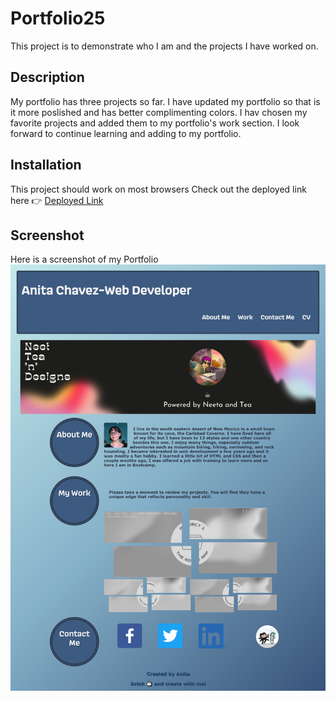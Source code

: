 # Portfolio25
This project is to demonstrate who I am and the projects I have worked on. 
## Description
My portfolio has three projects so far. I have updated my portfolio so that is it more poslished and has better complimenting colors. I hav chosen my favorite projects and added them to my portfolio's work section. I look forward to continue learning and adding to my portfolio.
## Installation
This project should work on most browsers
Check out the deployed link here :point_right: [Deployed Link](https://neeta525.github.io/Portfolio25/)

## Screenshot
Here is a screenshot of my Portfolio
![alt text](assets/portfolioSS.png)
